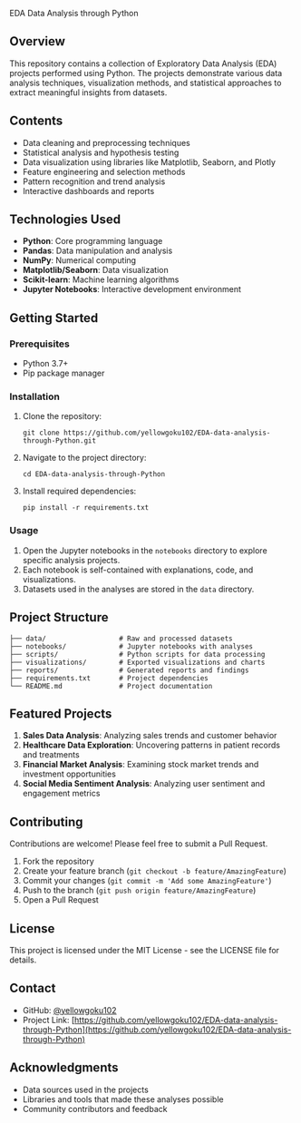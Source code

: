 EDA Data Analysis through Python

## Overview
This repository contains a collection of Exploratory Data Analysis (EDA) projects performed using Python. The projects demonstrate various data analysis techniques, visualization methods, and statistical approaches to extract meaningful insights from datasets.

## Contents
- Data cleaning and preprocessing techniques
- Statistical analysis and hypothesis testing
- Data visualization using libraries like Matplotlib, Seaborn, and Plotly
- Feature engineering and selection methods
- Pattern recognition and trend analysis
- Interactive dashboards and reports

## Technologies Used
- **Python**: Core programming language
- **Pandas**: Data manipulation and analysis
- **NumPy**: Numerical computing
- **Matplotlib/Seaborn**: Data visualization
- **Scikit-learn**: Machine learning algorithms
- **Jupyter Notebooks**: Interactive development environment

## Getting Started

### Prerequisites
- Python 3.7+
- Pip package manager

### Installation
1. Clone the repository:
   ```
   git clone https://github.com/yellowgoku102/EDA-data-analysis-through-Python.git
   ```
2. Navigate to the project directory:
   ```
   cd EDA-data-analysis-through-Python
   ```
3. Install required dependencies:
   ```
   pip install -r requirements.txt
   ```

### Usage
1. Open the Jupyter notebooks in the `notebooks` directory to explore specific analysis projects.
2. Each notebook is self-contained with explanations, code, and visualizations.
3. Datasets used in the analyses are stored in the `data` directory.

## Project Structure
```
├── data/                  # Raw and processed datasets
├── notebooks/             # Jupyter notebooks with analyses
├── scripts/               # Python scripts for data processing
├── visualizations/        # Exported visualizations and charts
├── reports/               # Generated reports and findings
├── requirements.txt       # Project dependencies
└── README.md              # Project documentation
```

## Featured Projects
1. **Sales Data Analysis**: Analyzing sales trends and customer behavior
2. **Healthcare Data Exploration**: Uncovering patterns in patient records and treatments
3. **Financial Market Analysis**: Examining stock market trends and investment opportunities
4. **Social Media Sentiment Analysis**: Analyzing user sentiment and engagement metrics

## Contributing
Contributions are welcome! Please feel free to submit a Pull Request.

1. Fork the repository
2. Create your feature branch (`git checkout -b feature/AmazingFeature`)
3. Commit your changes (`git commit -m 'Add some AmazingFeature'`)
4. Push to the branch (`git push origin feature/AmazingFeature`)
5. Open a Pull Request

## License
This project is licensed under the MIT License - see the LICENSE file for details.

## Contact
- GitHub: [@yellowgoku102](https://github.com/yellowgoku102)
- Project Link: [https://github.com/yellowgoku102/EDA-data-analysis-through-Python](https://github.com/yellowgoku102/EDA-data-analysis-through-Python)

## Acknowledgments
- Data sources used in the projects
- Libraries and tools that made these analyses possible
- Community contributors and feedback


